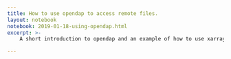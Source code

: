 ```yaml
---
title: How to use opendap to access remote files.
layout: notebook
notebook: 2019-01-18-using-opendap.html
excerpt: >-
    A short introduction to opendap and an example of how to use xarray and opendap to access a remote dataset.

---
```

